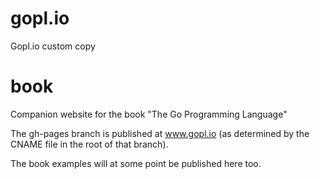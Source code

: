 # gopl.io
Gopl.io custom copy
# book
Companion website for the book "The Go Programming Language"

The gh-pages branch is published at www.gopl.io (as determined by the
CNAME file in the root of that branch).

The book examples will at some point be published here too.
